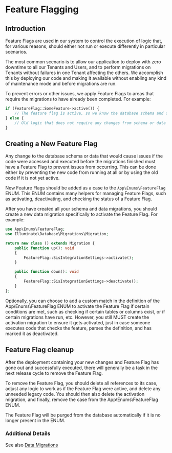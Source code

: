# Feature Flagging

## Introduction

Feature Flags are used in our system to control the execution of logic that, for various reasons, should either not run or execute differently in particular scenarios.

The most common scenario is to allow our application to deploy with zero downtime to all our Tenants and Users, and to perform migrations on Tenants without failures in one Tenant affecting the others. We accomplish this by deploying our code and making it available without enabling any kind of maintenance mode and before migrations are run.

To prevent errors or other issues, we apply Feature Flags to areas that require the migrations to have already been completed. For example:

```php
if (FeatureFlag::SomeFeature->active()) {
    // The feature flag is active, so we know the database schema and data migrations have run, and the new logic is executed here.
} else {
    // Old logic that does not require any changes from schema or data migrations is executed here.
}
```

## Creating a New Feature Flag

Any change to the database schema or data that would cause issues if the code were accessed and executed before the migrations finished must have a Feature Flag to prevent issues from occurring. This can be done either by preventing the new code from running at all or by using the old code if it is not yet active.

New Feature Flags should be added as a case to the `App\Enums\FeatureFlag` ENUM. This ENUM contains many helpers for managing Feature Flags, such as activating, deactivating, and checking the status of a Feature Flag.

After you have created all your schema and data migrations, you should create a new data migration specifically to activate the Feature Flag. For example:

```php
use App\Enums\FeatureFlag;
use Illuminate\Database\Migrations\Migration;

return new class () extends Migration {
    public function up(): void
    {
        FeatureFlag::SisIntegrationSettings->activate();
    }

    public function down(): void
    {
        FeatureFlag::SisIntegrationSettings->deactivate();
    }
};
```

Optionally, you can choose to add a custom match in the definition of the App\Enums\FeatureFlag ENUM to activate the Feature Flag if certain conditions are met, such as checking if certain tables or columns exist, or if certain migrations have run, etc. However, you still MUST create the activation migration to ensure it gets activated, just in case someone executes code that checks the feature, parses the definition, and has marked it as deactivated.

## Feature Flag cleanup

After the deployment containing your new changes and Feature Flag has gone out and successfully executed, there will generally be a task in the next release cycle to remove the Feature Flag.

To remove the Feature Flag, you should delete all references to its case, adjust any logic to work as if the Feature Flag were active, and delete any unneeded legacy code. You should then also delete the activation migration, and finally, remove the case from the App\Enums\FeatureFlag ENUM.

The Feature Flag will be purged from the database automatically if it is no longer present in the ENUM.

### Additional Details

See also [Data Migrations](./data-migrations.md)